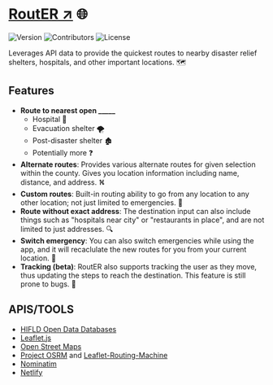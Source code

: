 # [RoutER ↗](https://emrouter.netlify.app) 🌐

![Version](https://img.shields.io/badge/Version-1.0.0-blue) ![Contributors](https://img.shields.io/badge/Contributors-4-green) ![License](https://img.shields.io/badge/license-MIT-orange)

Leverages API data to provide the quickest routes to nearby disaster relief shelters, hospitals, and other important locations. 🗺️

## Features

- **Route to nearest open _____**
  - Hospital 🏥
  - Evacuation shelter 🌪️
  - Post-disaster shelter 🏚️
  - Potentially more ❓
- **Alternate routes**: Provides various alternate routes for given selection within the county. Gives you location information including name, distance, and address. ⛕
- **Custom routes**: Built-in routing ability to go from any location to any other location; not just limited to emergencies. 📍
- **Route without exact address**: The destination input can also include things such as "hospitals near city" or "restaurants in place", and are not limited to just addresses. 🔍
- **Switch emergency**: You can also switch emergencies while using the app, and it will recaclulate the new routes for you from your current location. 🔀
- **Tracking (beta)**: RoutER also supports tracking the user as they move, thus updating the steps to reach the destination. This feature is still prone to bugs. 🧭

## APIS/TOOLS

- [HIFLD Open Data Databases](https://hifld-geoplatform.opendata.arcgis.com/)
- [Leaflet.js](https://leafletjs.com/)
- [Open Street Maps](https://www.openstreetmap.org/#map=14/30.5201/-84.2390)
- [Project OSRM](https://project-osrm.org/) and [Leaflet-Routing-Machine](https://www.liedman.net/leaflet-routing-machine/)
- [Nominatim](https://nominatim.org/release-docs/latest/)
- [Netlify](https://netlify.com)
